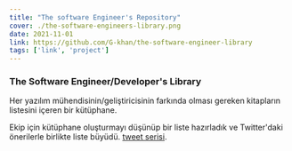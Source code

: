 ```yaml
---
title: "The software Engineer's Repository"
cover: ./the-software-engineers-library.png
date: 2021-11-01
link: https://github.com/G-khan/the-software-engineer-library
tags: ['link', 'project']
---
```


### The Software Engineer/Developer's Library

Her yazılım mühendisinin/geliştiricisinin farkında olması gereken kitapların listesini içeren bir kütüphane.

Ekip için kütüphane oluşturmayı düşünüp bir liste hazırladık ve Twitter'daki önerilerle birlikte liste büyüdü. [tweet serisi](https://twitter.com/gokhanadev/status/1457625406836822016?s=20).